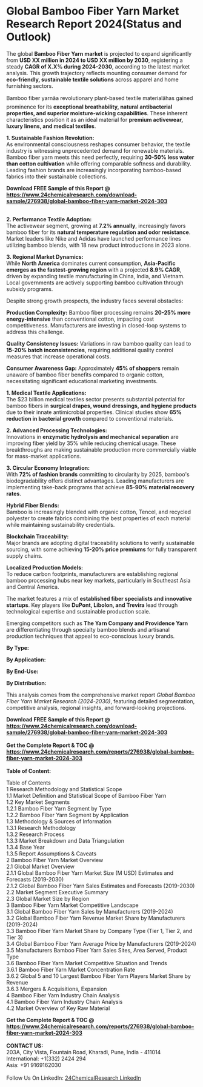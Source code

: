 <h1>Global Bamboo Fiber Yarn Market Research Report 2024(Status and Outlook)</h1><p>The global <strong>Bamboo Fiber Yarn market</strong> is projected to expand significantly from <strong>USD XX million in 2024 to USD XX million by 2030</strong>, registering a steady <strong>CAGR of X.X% during 2024-2030</strong>, according to the latest market analysis. This growth trajectory reflects mounting consumer demand for <strong>eco-friendly, sustainable textile solutions</strong> across apparel and home furnishing sectors.</p><p>Bamboo fiber yarnâa revolutionary plant-based textile materialâhas gained prominence for its <strong>exceptional breathability, natural antibacterial properties, and superior moisture-wicking capabilities</strong>. These inherent characteristics position it as an ideal material for <strong>premium activewear, luxury linens, and medical textiles</strong>.</p><p><strong>1. Sustainable Fashion Revolution:</strong><br>
As environmental consciousness reshapes consumer behavior, the textile industry is witnessing unprecedented demand for renewable materials. Bamboo fiber yarn meets this need perfectly, requiring <strong>30-50% less water than cotton cultivation</strong> while offering comparable softness and durability. Leading fashion brands are increasingly incorporating bamboo-based fabrics into their sustainable collections.</p><div><b>Download FREE Sample of this Report @ 
            <a href="https://www.24chemicalresearch.com/download-sample/276938/global-bamboo-fiber-yarn-market-2024-303">
            https://www.24chemicalresearch.com/download-sample/276938/global-bamboo-fiber-yarn-market-2024-303</a></b></div><br><p><strong>2. Performance Textile Adoption:</strong><br>
The activewear segment, growing at <strong>7.2% annually</strong>, increasingly favors bamboo fiber for its <strong>natural temperature regulation and odor resistance</strong>. Market leaders like Nike and Adidas have launched performance lines utilizing bamboo blends, with 18 new product introductions in 2023 alone.</p><p><strong>3. Regional Market Dynamics:</strong><br>
While <strong>North America</strong> dominates current consumption, <strong>Asia-Pacific emerges as the fastest-growing region</strong> with a projected <strong>8.9% CAGR</strong>, driven by expanding textile manufacturing in China, India, and Vietnam. Local governments are actively supporting bamboo cultivation through subsidy programs.</p><p>Despite strong growth prospects, the industry faces several obstacles:</p><p><strong>Production Complexity:</strong> Bamboo fiber processing remains <strong>20-25% more energy-intensive</strong> than conventional cotton, impacting cost competitiveness. Manufacturers are investing in closed-loop systems to address this challenge.</p><p><strong>Quality Consistency Issues:</strong> Variations in raw bamboo quality can lead to <strong>15-20% batch inconsistencies</strong>, requiring additional quality control measures that increase operational costs.</p><p><strong>Consumer Awareness Gap:</strong> Approximately <strong>45% of shoppers</strong> remain unaware of bamboo fiber benefits compared to organic cotton, necessitating significant educational marketing investments.</p><p><strong>1. Medical Textile Applications:</strong><br>
The $23 billion medical textiles sector presents substantial potential for bamboo fibers in <strong>surgical drapes, wound dressings, and hygiene products</strong> due to their innate antimicrobial properties. Clinical studies show <strong>65% reduction in bacterial growth</strong> compared to conventional materials.</p><p><strong>2. Advanced Processing Technologies:</strong><br>
Innovations in <strong>enzymatic hydrolysis and mechanical separation</strong> are improving fiber yield by 35% while reducing chemical usage. These breakthroughs are making sustainable production more commercially viable for mass-market applications.

</p><p><strong>3. Circular Economy Integration:</strong><br>
With <strong>72% of fashion brands</strong> committing to circularity by 2025, bamboo's biodegradability offers distinct advantages. Leading manufacturers are implementing take-back programs that achieve <strong>85-90% material recovery rates</strong>.</p><p><strong>Hybrid Fiber Blends:</strong><br>
	Bamboo is increasingly blended with organic cotton, Tencel, and recycled polyester to create fabrics combining the best properties of each material while maintaining sustainability credentials.</p><p><strong>Blockchain Traceability:</strong><br>
	Major brands are adopting digital traceability solutions to verify sustainable sourcing, with some achieving <strong>15-20% price premiums</strong> for fully transparent supply chains.</p><p><strong>Localized Production Models:</strong><br>
	To reduce carbon footprints, manufacturers are establishing regional bamboo processing hubs near key markets, particularly in Southeast Asia and Central America.</p><p>The market features a mix of <strong>established fiber specialists and innovative startups</strong>. Key players like <strong>DuPont, Libolon, and Trevira</strong> lead through technological expertise and sustainable production scale.</p><p>Emerging competitors such as <strong>The Yarn Company and Providence Yarn</strong> are differentiating through specialty bamboo blends and artisanal production techniques that appeal to eco-conscious luxury brands.</p><p><strong>By Type:</strong></p><p><strong>By Application:</strong></p><p><strong>By End-Use:</strong></p><p><strong>By Distribution:</strong></p><p>This analysis comes from the comprehensive market report <em>Global Bamboo Fiber Yarn Market Research (2024-2030)</em>, featuring detailed segmentation, competitive analysis, regional insights, and forward-looking projections.</p><div><b>Download FREE Sample of this Report @ 
            <a href="https://www.24chemicalresearch.com/download-sample/276938/global-bamboo-fiber-yarn-market-2024-303">
            https://www.24chemicalresearch.com/download-sample/276938/global-bamboo-fiber-yarn-market-2024-303</a></b></div><br><div><b>Get the Complete Report & TOC @ 
            <a href="https://www.24chemicalresearch.com/reports/276938/global-bamboo-fiber-yarn-market-2024-303">
            https://www.24chemicalresearch.com/reports/276938/global-bamboo-fiber-yarn-market-2024-303</a></b></div><br>
            <b>Table of Content:</b><p>Table of Contents<br />
1 Research Methodology and Statistical Scope<br />
1.1 Market Definition and Statistical Scope of Bamboo Fiber Yarn<br />
1.2 Key Market Segments<br />
1.2.1 Bamboo Fiber Yarn Segment by Type<br />
1.2.2 Bamboo Fiber Yarn Segment by Application<br />
1.3 Methodology & Sources of Information<br />
1.3.1 Research Methodology<br />
1.3.2 Research Process<br />
1.3.3 Market Breakdown and Data Triangulation<br />
1.3.4 Base Year<br />
1.3.5 Report Assumptions & Caveats<br />
2 Bamboo Fiber Yarn Market Overview<br />
2.1 Global Market Overview<br />
2.1.1 Global Bamboo Fiber Yarn Market Size (M USD) Estimates and Forecasts (2019-2030)<br />
2.1.2 Global Bamboo Fiber Yarn Sales Estimates and Forecasts (2019-2030)<br />
2.2 Market Segment Executive Summary<br />
2.3 Global Market Size by Region<br />
3 Bamboo Fiber Yarn Market Competitive Landscape<br />
3.1 Global Bamboo Fiber Yarn Sales by Manufacturers (2019-2024)<br />
3.2 Global Bamboo Fiber Yarn Revenue Market Share by Manufacturers (2019-2024)<br />
3.3 Bamboo Fiber Yarn Market Share by Company Type (Tier 1, Tier 2, and Tier 3)<br />
3.4 Global Bamboo Fiber Yarn Average Price by Manufacturers (2019-2024)<br />
3.5 Manufacturers Bamboo Fiber Yarn Sales Sites, Area Served, Product Type<br />
3.6 Bamboo Fiber Yarn Market Competitive Situation and Trends<br />
3.6.1 Bamboo Fiber Yarn Market Concentration Rate<br />
3.6.2 Global 5 and 10 Largest Bamboo Fiber Yarn Players Market Share by Revenue<br />
3.6.3 Mergers & Acquisitions, Expansion<br />
4 Bamboo Fiber Yarn Industry Chain Analysis<br />
4.1 Bamboo Fiber Yarn Industry Chain Analysis<br />
4.2 Market Overview of Key Raw Material</p><div><b>Get the Complete Report & TOC @ 
            <a href="https://www.24chemicalresearch.com/reports/276938/global-bamboo-fiber-yarn-market-2024-303">
            https://www.24chemicalresearch.com/reports/276938/global-bamboo-fiber-yarn-market-2024-303</a></b></div><br><b>CONTACT US:</b><br>
            203A, City Vista, Fountain Road, Kharadi, Pune, India - 411014<br>
            International: +1(332) 2424 294<br>
            Asia: +91 9169162030 <br><br>
            Follow Us On LinkedIn: <a href="https://www.linkedin.com/company/24chemicalresearch/">24ChemicalResearch LinkedIn</a>